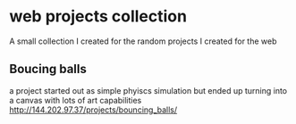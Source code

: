 # web projects collection
A small collection I created for the random projects I created for the web


## Boucing balls
a project started out as simple phyiscs simulation but ended up turning into a canvas with lots of art capabilities
http://144.202.97.37/projects/bouncing_balls/


